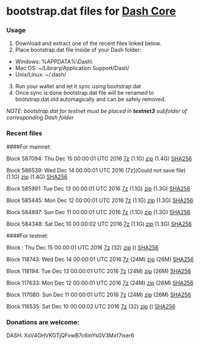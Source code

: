 # bootstrap.dat files for [Dash Core](https://www.dash.org)

### Usage

1. Download and extract one of the recent files linked below.
2. Place bootstrap.dat file inside of your Dash folder:
 - Windows: %APPDATA%\Dash\
 - Mac OS: ~/Library/Application Support/Dash/
 - Unix/Linux: ~/.dash/
3. Run your wallet and let it sync using bootstrap.dat
4. Once sync is done bootstrap.dat file will be renamed to bootstrap.dat.old automagically and can be safely removed.

_NOTE: bootstrap.dat for testnet must be placed in **testnet3** subfolder of corresponding Dash folder_

### Recent files

####For mainnet:

Block 587094: Thu Dec 15 00:00:01 UTC 2016 [7z](https://transfer.sh/Rkd17/bootstrap.dat.20161215.7z) (1.1G) [zip](https://transfer.sh/nBACA/bootstrap.dat.20161215.zip) (1.4G) [SHA256](https://transfer.sh/AMWCz/sha256.txt)

Block 586539: Wed Dec 14 00:00:01 UTC 2016 [7z](Could not save file) (1.1G) [zip](https://transfer.sh/YQHls/bootstrap.dat.20161214.zip) (1.4G) [SHA256](https://transfer.sh/DA8d3/sha256.txt)

Block 585991: Tue Dec 13 00:00:01 UTC 2016 [7z](https://transfer.sh/R23d8/bootstrap.dat.20161213.7z) (1.1G) [zip](https://transfer.sh/fE30S/bootstrap.dat.20161213.zip) (1.3G) [SHA256](https://transfer.sh/m2PoC/sha256.txt)

Block 585445: Mon Dec 12 00:00:01 UTC 2016 [7z](https://transfer.sh/9joz6/bootstrap.dat.20161212.7z) (1.1G) [zip](https://transfer.sh/11AXuB/bootstrap.dat.20161212.zip) (1.3G) [SHA256](https://transfer.sh/13H8AU/sha256.txt)

Block 584897: Sun Dec 11 00:00:01 UTC 2016 [7z](https://transfer.sh/a2FaY/bootstrap.dat.20161211.7z) (1.1G) [zip](https://transfer.sh/Eu19I/bootstrap.dat.20161211.zip) (1.3G) [SHA256](https://transfer.sh/lDylS/sha256.txt)

Block 584348: Sat Dec 10 00:00:02 UTC 2016 [7z](https://transfer.sh/of8mW/bootstrap.dat.20161210.7z) (1.1G) [zip](https://transfer.sh/4kgIs/bootstrap.dat.20161210.zip) (1.3G) [SHA256](https://transfer.sh/qYMX9/sha256.txt)

####For testnet:

Block : Thu Dec 15 00:00:01 UTC 2016 [7z](https://transfer.sh/12s90s/bootstrap.dat.20161215.7z) (32) [zip]() () [SHA256](https://transfer.sh/10v6Hv/sha256.txt)

Block 118743: Wed Dec 14 00:00:01 UTC 2016 [7z](https://transfer.sh/134KOr/bootstrap.dat.20161214.7z) (24M) [zip](https://transfer.sh/REkrv/bootstrap.dat.20161214.zip) (26M) [SHA256](https://transfer.sh/bdqma/sha256.txt)

Block 118194: Tue Dec 13 00:00:01 UTC 2016 [7z](https://transfer.sh/mpTrQ/bootstrap.dat.20161213.7z) (24M) [zip](https://transfer.sh/RB5Ri/bootstrap.dat.20161213.zip) (26M) [SHA256](https://transfer.sh/aCZtD/sha256.txt)

Block 117633: Mon Dec 12 00:00:01 UTC 2016 [7z](https://transfer.sh/a4TrC/bootstrap.dat.20161212.7z) (24M) [zip](https://transfer.sh/11s0Yk/bootstrap.dat.20161212.zip) (26M) [SHA256](https://transfer.sh/aXxeu/sha256.txt)

Block 117080: Sun Dec 11 00:00:01 UTC 2016 [7z](https://transfer.sh/6eBe0/bootstrap.dat.20161211.7z) (24M) [zip](https://transfer.sh/rYVF1/bootstrap.dat.20161211.zip) (26M) [SHA256](https://transfer.sh/BF80i/sha256.txt)

Block 116535: Sat Dec 10 00:00:02 UTC 2016 [7z](https://transfer.sh/yVwUc/bootstrap.dat.20161210.7z) (32) [zip]() () [SHA256](https://transfer.sh/M6nR8/sha256.txt)

### Donations are welcome:

DASH: XsV4GHVKGTjQFvwB7c6mYsGV3Mxf7iser6
